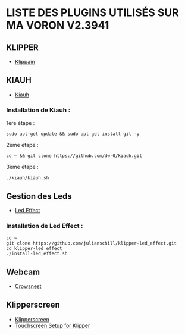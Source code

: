 # LISTE DES PLUGINS UTILISÉS SUR MA VORON V2.3941

## KLIPPER
* [Klippain](https://github.com/Frix-x/klippain)


## KIAUH
* [Kiauh](https://github.com/dw-0/kiauh)

### Installation de Kiauh :
1ère étape :

    sudo apt-get update && sudo apt-get install git -y

2ème étape :

    cd ~ && git clone https://github.com/dw-0/kiauh.git

3ème étape :

    ./kiauh/kiauh.sh


## Gestion des Leds
* [Led Effect](https://github.com/julianschill/klipper-led_effect)

### Installation de Led Effect :

    cd ~
    git clone https://github.com/julianschill/klipper-led_effect.git
    cd klipper-led_effect
    ./install-led_effect.sh


## Webcam
* [Crowsnest](https://crowsnest.mainsail.xyz/)

## Klipperscreen
* [Klipperscreen](https://github.com/bigtreetech/KlipperScreen)
* [Touchscreen Setup for Klipper](https://docs.ldomotors.com/en/guides/btt_43_rotate_guide)
